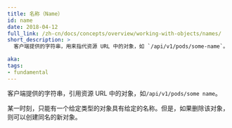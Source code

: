 ```yaml
---
title: 名称（Name）
id: name
date: 2018-04-12
full_link: /zh-cn/docs/concepts/overview/working-with-objects/names/
short_description: >
  客户端提供的字符串，用来指代资源 URL 中的对象，如 `/api/v1/pods/some-name`。

aka: 
tags:
- fundamental
---
```




客户端提供的字符串，引用资源 URL 中的对象，如`/api/v1/pods/some name`。



某一时刻，只能有一个给定类型的对象具有给定的名称。但是，如果删除该对象，则可以创建同名的新对象。
